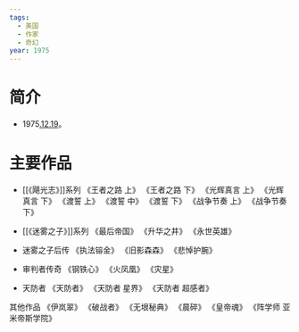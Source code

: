 ```yaml
---
tags:
  - 美国
  - 作家
  - 奇幻
year: 1975
---
```

# 简介

- 1975[.12.19](2024-12-19.md)。
# 主要作品

- [[《飓光志》]]系列
《王者之路 上》
《王者之路 下》
《光辉真言 上》
《光辉真言 下》
《渡誓 上》
《渡誓 中》
《渡誓 下》
《战争节奏 上》
《战争节奏 下》

- [[《迷雾之子》]]系列
《最后帝国》
《升华之井》
《永世英雄》

- 迷雾之子后传
《执法镕金》
《旧影森森》
《悲悼护腕》

- 审判者传奇
《钢铁心》
《火凤凰》
《灾星》

- 天防者
《天防者》
《天防者 星界》
《天防者 超感者》

其他作品
《伊岚翠》
《破战者》
《无垠秘典》
《晨碎》
《皇帝魂》
《阵学师 亚米帝斯学院》
